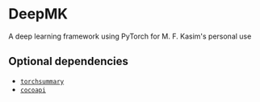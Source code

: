 # DeepMK

A deep learning framework using PyTorch for M. F. Kasim's personal use

## Optional dependencies

* [`torchsummary`](https://github.com/sksq96/pytorch-summary)
* [`cocoapi`](https://github.com/cocodataset/cocoapi)
